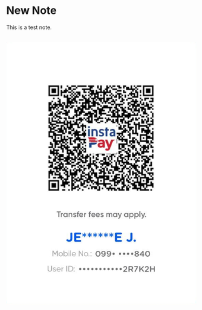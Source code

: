 # New Note

This is a test note.<div><br></div><div><img src="https://raw.githubusercontent.com/NFCNexusGit/NFCNexus-Public-Library/main/gab/dec__avenue/new_note_9f831e58-ce89-4dae-aef4-4d4e0f84c419/payment-gcash.png" data-filename="payment-gcash.png" style="max-width: 100%; height: auto; cursor: se-resize;" data-original-width="0" data-original-height="0"><br></div>